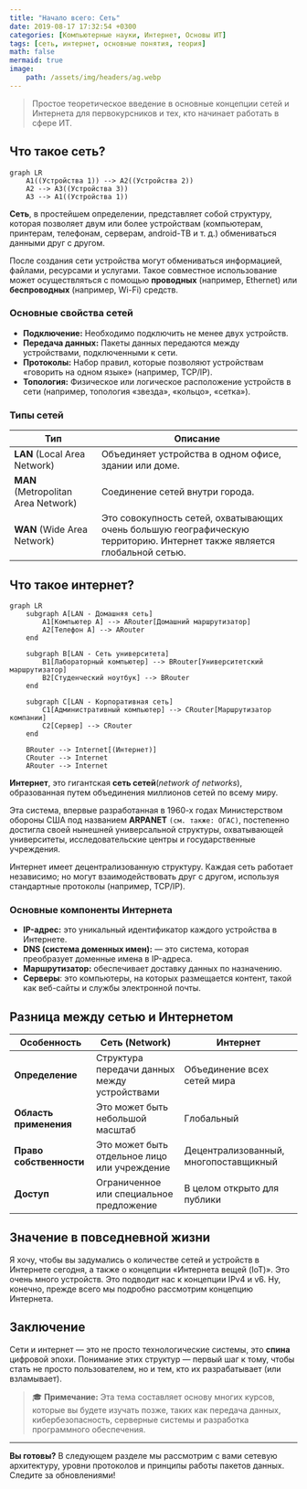 ```yaml
---
title: "Начало всего: Сеть"
date: 2019-08-17 17:32:54 +0300
categories: [Компьютерные науки, Интернет, Основы ИТ]
tags: [сеть, интернет, основные понятия, теория]
math: false
mermaid: true
image:
    path: /assets/img/headers/ag.webp
---
```


> Простое теоретическое введение в основные концепции сетей и Интернета для первокурсников и тех, кто начинает работать в сфере ИТ.

## Что такое сеть?
```mermaid
graph LR
    A1((Устройства 1)) --> A2((Устройства 2))
    A2 --> A3((Устройства 3))
    A3 --> A1((Устройства 1))
```

**Сеть**, в простейшем определении, представляет собой структуру, которая позволяет двум или более устройствам (компьютерам, принтерам, телефонам, серверам, аndroid-ТВ и т. д.) обмениваться данными друг с другом.

После создания сети устройства могут обмениваться информацией, файлами, ресурсами и услугами. Такое совместное использование может осуществляться с помощью **проводных** (например, Ethernet) или **беспроводных** (например, Wi-Fi) средств.

### Основные свойства сетей

- **Подключение:** Необходимо подключить не менее двух устройств.
- **Передача данных:** Пакеты данных передаются между устройствами, подключенными к сети.
- **Протоколы:** Набор правил, которые позволяют устройствам «говорить на одном языке» (например, TCP/IP).
- **Топология:** Физическое или логическое расположение устройств в сети (например, топология «звезда», «кольцо», «сетка»).

### Типы сетей

| Тип | Описание |
|-----|----------|
| **LAN** (Local Area Network) | Объединяет устройства в одном офисе, здании или доме. |
| **MAN** (Metropolitan Area Network) | Соединение сетей внутри города. |
| **WAN** (Wide Area Network) | Это совокупность сетей, охватывающих очень большую географическую территорию. Интернет также является глобальной сетью. |

## Что такое интернет?
```mermaid
graph LR
    subgraph A[LAN - Домашняя сеть]
        A1[Компьютер A] --> ARouter[Домашний маршрутизатор]
        A2[Телефон A] --> ARouter
    end

    subgraph B[LAN - Сеть университета]
        B1[Лабораторный компьютер] --> BRouter[Университетский маршрутизатор]
        B2[Студенческий ноутбук] --> BRouter
    end

    subgraph C[LAN - Корпоративная сеть]
        C1[Административный компьютер] --> CRouter[Маршрутизатор компании]
        C2[Сервер] --> CRouter
    end

    BRouter --> Internet[(Интернет)]
    CRouter --> Internet
    ARouter --> Internet
```

**Интернет**, это гигантская **сеть сетей**(*network of networks*), образованная путем объединения миллионов сетей по всему миру.

Эта система, впервые разработанная в 1960-х годах Министерством обороны США под названием **ARPANET** `(см. также: ОГАС)`, постепенно достигла своей нынешней универсальной структуры, охватывающей университеты, исследовательские центры и государственные учреждения.

Интернет имеет децентрализованную структуру. Каждая сеть работает независимо; но могут взаимодействовать друг с другом, используя стандартные протоколы (например, TCP/IP).

### Основные компоненты Интернета

- **IP-адрес:** это уникальный идентификатор каждого устройства в Интернете.
- **DNS (система доменных имен):** — это система, которая преобразует доменные имена в IP-адреса.
- **Маршрутизатор:** обеспечивает доставку данных по назначению.
- **Серверы**: это компьютеры, на которых размещается контент, такой как веб-сайты и службы электронной почты.

## Разница между сетью и Интернетом

| Особенность              | Сеть (Network)                                   | Интернет                                          |
|----------------------|------------------------------------------------|--------------------------------------------------|
| **Определение**             | Структура передачи данных между устройствами           | Объединение всех сетей мира            |
| **Область применения**            | Это может быть небольшой масштаб                        | Глобальный                                           |
| **Право собственности**          | Это может быть отдельное лицо или учреждение            | Децентрализованный, многопоставщикный      |
| **Доступ**            | Ограниченное или специальное предложение                            | В целом открыто для публики                        |

## Значение в повседневной жизни

Я хочу, чтобы вы задумались о количестве сетей и устройств в Интернете сегодня, а также о концепции «Интернета вещей (IoT)». Это очень много устройств. Это подводит нас к концепции IPv4 и v6. Ну, конечно, прежде всего мы подробно рассмотрим концепцию Интернета.

## Заключение

Сети и интернет — это не просто технологические системы, это **спина** цифровой эпохи. Понимание этих структур — первый шаг к тому, чтобы стать не просто пользователем, но и тем, кто их разрабатывает (или взламывает).

> 🎓 **Примечание:** Эта тема составляет основу многих курсов, которые вы будете изучать позже, таких как передача данных, кибербезопасность, серверные системы и разработка программного обеспечения.

---

**Вы готовы?** В следующем разделе мы рассмотрим с вами сетевую архитектуру, уровни протоколов и принципы работы пакетов данных. Следите за обновлениями!

